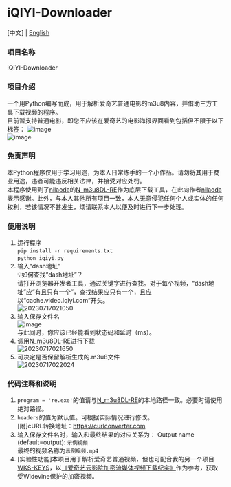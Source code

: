 # iQIYI-Downloader
[中文] | [English](https://github.com/CrymanChen/iQIYI-Downloader/blob/main/README_en.md)

### 项目名称
iQIYI-Downloader  

### 项目介绍
一个用Python编写而成，用于解析爱奇艺普通电影的m3u8内容，并借助三方工具下载视频的程序。  
目前暂支持普通电影，即您不应该在爱奇艺的电影海报界面看到包括但不限于以下标签：
![image](https://github.com/CrymanChen/iQIYI-Downloader/assets/106590233/5ad10f71-2e05-4160-a421-4cb80b9e2efa)  
![image](https://github.com/CrymanChen/iQIYI-Downloader/assets/106590233/84eda989-b088-4224-9316-baff4fa3a026)



### 免责声明
本Python程序仅用于学习用途，为本人日常练手的一个小作品。请勿将其用于商业用途，违者可能违反相关法律，并接受对应处罚。  
本程序使用到了[nilaoda](https://github.com/nilaoda)的[N_m3u8DL-RE](https://github.com/nilaoda/N_m3u8DL-RE)作为底层下载工具，在此向作者[nilaoda](https://github.com/nilaoda)表示感谢。此外，与本人其他所有项目一致，本人无意侵犯任何个人或实体的任何权利，若该情况不甚发生，烦请联系本人以便及时进行下一步处理。  

### 使用说明
1. 运行程序  
`pip install -r requirements.txt`  
`python iqiyi.py`  
2. 输入“dash地址”  
💡如何查找“dash地址”？  
请打开浏览器开发者工具，通过关键字进行查找。对于每个视频，“dash地址”应“有且只有一个”，查找结果应只有一个，且应以“cache.video.iqiyi.com”开头。  
![20230717021050](https://github.com/CrymanChen/iQIYI-Downloader/assets/106590233/61f4e570-da6c-4b91-b901-8ff75f98fd94)  
3. 输入保存文件名  
![image](https://github.com/CrymanChen/iQIYI-Downloader/assets/106590233/476e1aca-e8e7-46e1-8fab-1ca396d1d27d)  
与此同时，你应该已经能看到状态码和延时（ms）。  
4. 调用[N_m3u8DL-RE](https://github.com/nilaoda/N_m3u8DL-RE)进行下载  
![20230717021650](https://github.com/CrymanChen/iQIYI-Downloader/assets/106590233/642ed2ee-c563-47ff-bdcb-bdc05cf434c2)  
6. 可决定是否保留解析生成的.m3u8文件  
![20230717022024](https://github.com/CrymanChen/iQIYI-Downloader/assets/106590233/8c037e4f-73d0-42c3-90a3-417b66fc0a29)  

### 代码注释和说明
1. `program = 're.exe'`的值请与[N_m3u8DL-RE](https://github.com/nilaoda/N_m3u8DL-RE)的本地路径一致。必要时请使用绝对路径。
2. `headers`的值为默认值。可根据实际情况进行修改。  
[附]cURL转换地址：https://curlconverter.com
3. 输入保存文件名时，输入和最终结果的对应关系为：
Output name (default=output): `示例视频`  
最终的视频名称为`示例视频.mp4`
4. [实验性功能]本项目用于解析爱奇艺普通视频，但也可配合我的另一个项目[WKS-KEYS](https://github.com/CrymanChen/WKS-KEYS)，以[《爱奇艺云影院加密流媒体视频下载纪实》](https://mp.weixin.qq.com/s?__biz=Mzg2MzUyMDg5Mg==&mid=2247486660&idx=1&sn=9db713df121887183a4aff836a68a4b4&chksm=ce761dd7f90194c194a6c653cfb4a254aa8933f6379c06970324bc6d86d8c4477afa60279002#rd)作为参考，获取受Widevine保护的加密视频。
